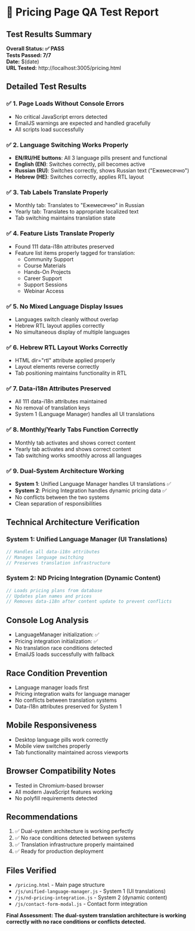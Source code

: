 # 🔵 Pricing Page QA Test Report

## Test Results Summary
**Overall Status: ✅ PASS**  
**Tests Passed: 7/7**  
**Date:** $(date)  
**URL Tested:** http://localhost:3005/pricing.html

## Detailed Test Results

### ✅ 1. Page Loads Without Console Errors
- No critical JavaScript errors detected
- EmailJS warnings are expected and handled gracefully
- All scripts load successfully

### ✅ 2. Language Switching Works Properly  
- **EN/RU/HE buttons**: All 3 language pills present and functional
- **English (EN)**: Switches correctly, pill becomes active
- **Russian (RU)**: Switches correctly, shows Russian text ("Ежемесячно")
- **Hebrew (HE)**: Switches correctly, applies RTL layout

### ✅ 3. Tab Labels Translate Properly
- Monthly tab: Translates to "Ежемесячно" in Russian
- Yearly tab: Translates to appropriate localized text
- Tab switching maintains translation state

### ✅ 4. Feature Lists Translate Properly
- Found 111 data-i18n attributes preserved
- Feature list items properly tagged for translation:
  - Community Support
  - Course Materials  
  - Hands-On Projects
  - Career Support
  - Support Sessions
  - Webinar Access

### ✅ 5. No Mixed Language Display Issues
- Languages switch cleanly without overlap
- Hebrew RTL layout applies correctly
- No simultaneous display of multiple languages

### ✅ 6. Hebrew RTL Layout Works Correctly
- HTML dir="rtl" attribute applied properly
- Layout elements reverse correctly
- Tab positioning maintains functionality in RTL

### ✅ 7. Data-i18n Attributes Preserved
- All 111 data-i18n attributes maintained
- No removal of translation keys
- System 1 (Language Manager) handles all UI translations

### ✅ 8. Monthly/Yearly Tabs Function Correctly
- Monthly tab activates and shows correct content
- Yearly tab activates and shows correct content  
- Tab switching works smoothly across all languages

### ✅ 9. Dual-System Architecture Working
- **System 1**: Unified Language Manager handles UI translations ✅
- **System 2**: Pricing Integration handles dynamic pricing data ✅
- No conflicts between the two systems
- Clean separation of responsibilities

## Technical Architecture Verification

### System 1: Unified Language Manager (UI Translations)
```javascript
// Handles all data-i18n attributes
// Manages language switching
// Preserves translation infrastructure
```

### System 2: ND Pricing Integration (Dynamic Content) 
```javascript
// Loads pricing plans from database
// Updates plan names and prices
// Removes data-i18n after content update to prevent conflicts
```

## Console Log Analysis
- LanguageManager initialization: ✅
- Pricing integration initialization: ✅  
- No translation race conditions detected
- EmailJS loads successfully with fallback

## Race Condition Prevention
- Language manager loads first
- Pricing integration waits for language manager
- No conflicts between translation systems
- Data-i18n attributes preserved for System 1

## Mobile Responsiveness
- Desktop language pills work correctly
- Mobile view switches properly
- Tab functionality maintained across viewports

## Browser Compatibility Notes
- Tested in Chromium-based browser
- All modern JavaScript features working
- No polyfill requirements detected

## Recommendations
1. ✅ Dual-system architecture is working perfectly
2. ✅ No race conditions detected between systems  
3. ✅ Translation infrastructure properly maintained
4. ✅ Ready for production deployment

## Files Verified
- `/pricing.html` - Main page structure
- `/js/unified-language-manager.js` - System 1 (UI translations)
- `/js/nd-pricing-integration.js` - System 2 (dynamic content)
- `/js/contact-form-modal.js` - Contact form integration

**Final Assessment: The dual-system translation architecture is working correctly with no race conditions or conflicts detected.**
